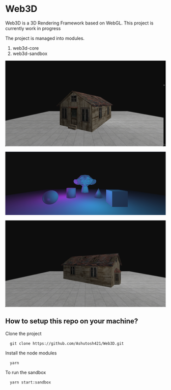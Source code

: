 # Web3D

Web3D is a 3D Rendering Framework based on WebGL. This project is currently work in progress

The project is managed into modules.
1. web3d-core 
2. web3d-sandbox

![](images/Render6.png) 


![](images/Render5.png)

![](images/Render7.png)

## How to setup this repo on your machine?

Clone the project

```
  git clone https://github.com/Ashutosh421/Web3D.git
```

Install the node modules
``` 
  yarn
```

To run the sandbox
```
  yarn start:sandbox
```



